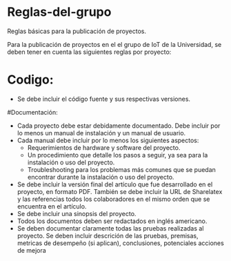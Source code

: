 # Reglas-del-grupo
Reglas básicas para la publicación de proyectos.

Para la publicación de proyectos en el el grupo de IoT de la Universidad, se deben tener en cuenta las siguientes reglas por proyecto:

# Codigo:
  * Se debe incluir el código fuente y sus respectivas versiones.

#Documentación:
  * Cada proyecto debe estar debidamente documentado. Debe incluir por lo menos un manual de instalación y un manual de usuario.
  * Cada manual debe incluir por lo menos los siguientes aspectos:
    * Requerimientos de hardware y software del proyecto.
    * Un procedimiento que detalle los pasos a seguir, ya sea para la instalación o uso del proyecto.
    * Troubleshooting para los problemas más comunes que se puedan encontrar durante la instalación o uso del proyecto.  
  * Se debe incluir la versión final del artículo que fue desarrollado en el proyecto, en formato PDF. También se debe incluir la URL de Sharelatex y las referencias todos los colaboradores en el mismo orden que se encuentra en el artículo.
  * Se debe incluir una sinopsis del proyecto.
  * Todos los documentos deben ser redactados en inglés americano.
  * Se deben documentar claramente todas las pruebas realizadas al proyecto. Se deben incluir descrición de las pruebas, premisas, metricas de desempeño (si aplican), conclusiones, potenciales acciones de mejora
